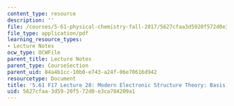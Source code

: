 ```yaml
---
content_type: resource
description: ''
file: /courses/5-61-physical-chemistry-fall-2017/5627cfaa3d5920f572d0e3ca784209a1_MIT5_61F17_lec28.pdf
file_type: application/pdf
learning_resource_types:
- Lecture Notes
ocw_type: OCWFile
parent_title: Lecture Notes
parent_type: CourseSection
parent_uid: 84a4b1cc-10b0-e743-a24f-06e70616d942
resourcetype: Document
title: '5.61 F17 Lecture 28: Modern Electronic Structure Theory: Basis Sets'
uid: 5627cfaa-3d59-20f5-72d0-e3ca784209a1
---
```

